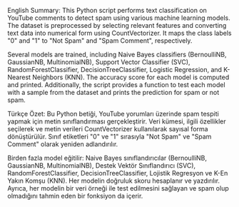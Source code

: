 English Summary:
This Python script performs text classification on YouTube comments to detect spam using various machine learning models. The dataset is preprocessed by selecting relevant features and converting text data into numerical form using CountVectorizer. It maps the class labels "0" and "1" to "Not Spam" and "Spam Comment", respectively.

Several models are trained, including Naive Bayes classifiers (BernoulliNB, GaussianNB, MultinomialNB), Support Vector Classifier (SVC), RandomForestClassifier, DecisionTreeClassifier, Logistic Regression, and K-Nearest Neighbors (KNN). The accuracy score for each model is computed and printed. Additionally, the script provides a function to test each model with a sample from the dataset and prints the prediction for spam or not spam.

Türkçe Özet:
Bu Python betiği, YouTube yorumları üzerinde spam tespiti yapmak için metin sınıflandırması gerçekleştirir. Veri kümesi, ilgili özellikler seçilerek ve metin verileri CountVectorizer kullanılarak sayısal forma dönüştürülür. Sınıf etiketleri "0" ve "1" sırasıyla "Not Spam" ve "Spam Comment" olarak yeniden adlandırılır.

Birden fazla model eğitilir: Naive Bayes sınıflandırıcılar (BernoulliNB, GaussianNB, MultinomialNB), Destek Vektör Sınıflandırıcı (SVC), RandomForestClassifier, DecisionTreeClassifier, Lojistik Regresyon ve K-En Yakın Komşu (KNN). Her modelin doğruluk skoru hesaplanır ve yazdırılır. Ayrıca, her modelin bir veri örneği ile test edilmesini sağlayan ve spam olup olmadığını tahmin eden bir fonksiyon da içerir.






